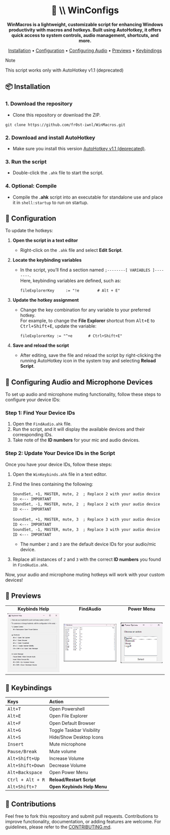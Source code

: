 <div align="center">
  <h1>🧩 \\ WinConfigs</h1>
  <p><strong>WinMacros is a lightweight, customizable script for enhancing Windows productivity with macros and hotkeys. Built using AutoHotkey, it offers quick access to system controls, audio management, shortcuts, and more.</strong></p>
</div>


<p align="center">
<a href="#-installation">Installation</a> •
<a href="#-configuration">Configuration</a> •
<a href="#-configuring-audio-and-microphone-devices">Configuring Audio</a> •
<a href="#-previews">Previews</a> •
<a href="#-keybindings">Keybindings</a>
</p>


> [!NOTE]
> This script works only with AutoHotkey v1.1 (deprecated)

## 📦 Installation 

### 1. Download the repository
- Clone this repository or download the ZIP.
```
git clone https://github.com/fr0st-iwnl/WinMacros.git
```
### 2.  Download and install AutoHotkey
- Make sure you install this version [AutoHotkey v1.1 (deprecated)](https://autohotkey.com/).

### 3. Run the script
- Double-click the `.ahk` file to start the script.

### 4. **Optional: Compile**
- Compile the **.ahk** script into an executable for standalone use and place it in `shell:startup` to run on startup.

## 🔧 Configuration

To update the hotkeys:

1. **Open the script in a text editor**  
   - Right-click on the `.ahk` file and select **Edit Script**.

2. **Locate the keybinding variables**  
   - In the script, you’ll find a section named `;--------[ VARIABLES ]--------`.  
   Here, keybinding variables are defined, such as:

     ```ahk
     fileExplorerKey     := "!e        # Alt + E"
     ```

3. **Update the hotkey assignment**  
   - Change the key combination for any variable to your preferred hotkey.  
     For example, to change the **File Explorer** shortcut from <kbd>Alt+E</kbd> to <kbd>Ctrl+Shift+E</kbd>, update the variable:
     
     ```ahk
     fileExplorerKey := "^+e       # Ctrl+Shift+E"
     ```

4. **Save and reload the script**  
   - After editing, save the file and reload the script by right-clicking the running AutoHotkey icon in the system tray and selecting **Reload Script**.


## 🎤 Configuring Audio and Microphone Devices

To set up audio and microphone muting functionality, follow these steps to configure your device IDs:

### Step 1: Find Your Device IDs
1. Open the `FindAudio.ahk` file.
2. Run the script, and it will display the available devices and their corresponding IDs.
3. Take note of the **ID numbers** for your mic and audio devices.

### Step 2: Update Your Device IDs in the Script
Once you have your device IDs, follow these steps:

1. Open the `WinKeybinds.ahk` file in a text editor.
2. Find the lines containing the following:

    ```ahk
    SoundSet, +1, MASTER, mute, 2  ; Replace 2 with your audio device ID <--- IMPORTANT
    SoundSet, -1, MASTER, mute, 2  ; Replace 2 with your audio device ID <--- IMPORTANT
    
    SoundSet, +1, MASTER, mute, 3  ; Replace 3 with your audio device ID <--- IMPORTANT
    SoundSet, -1, MASTER, mute, 3  ; Replace 3 with your audio device ID <--- IMPORTANT
    ```
    - The number `2` and `3` are the default device IDs for your audio/mic device.
4. Replace all instances of `2` and `3` with the correct **ID numbers** you found in `FindAudio.ahk`.

Now, your audio and microphone muting hotkeys will work with your custom devices!



## 📸 Previews

<div align="left"> <table> <tr> <td align="center"><b>Keybinds Help</b></td> <td align="center"><b>FindAudio</b></td> <td align="center"><b>Power Menu</b></td> </tr> <tr> <td><img src="https://raw.githubusercontent.com/fr0st-iwnl/WinMacros/refs/heads/master/Assets/keybindshelp.png" alt="Keybinds Help" style="width:300px;"/></td> <td><img src="https://raw.githubusercontent.com/fr0st-iwnl/WinMacros/refs/heads/master/Assets/findaudiopreview.png" alt="FindAudio" style="width:300px;"/></td> <td><img src="https://raw.githubusercontent.com/fr0st-iwnl/WinMacros/refs/heads/master/Assets/powermenu.png" alt="Power Menu"/></td> </tr> </table> </div>



## 🎹 Keybindings

<div align="left">

| Keys | Action |
| :--- | :--- |
| <kbd>Alt+T</kbd> | Open Powershell |
| <kbd>Alt+E</kbd> | Open File Explorer |
| <kbd>Alt+F</kbd> | Open Default Browser |
| <kbd>Alt+G</kbd> | Toggle Taskbar Visibility |
| <kbd>Alt+S</kbd> | Hide/Show Desktop Icons |
| <kbd>Insert</kbd> | Mute microphone |
| <kbd>Pause/Break</kbd> | Mute volume  |
| <kbd>Alt+Shift+Up</kbd> | Increase Volume  |
| <kbd>Alt+Shift+Down</kbd> | Decrease Volume  |
| <kbd>Alt+Backspace</kbd> | Open Power Menu  |
| <kbd>Ctrl + Alt + R</kbd> | **Reload/Restart Script** |
| <kbd>Alt+Shift+?</kbd> | **Open Keybinds Help Menu**  |

</div>


## 🤝 Contributions 

Feel free to fork this repository and submit pull requests. Contributions to improve functionality, documentation, or adding features are welcome. For guidelines, please refer to the [CONTRIBUTING.md](https://github.com/fr0st-iwnl/WinMacros/blob/master/CONTRIBUTING.md).
